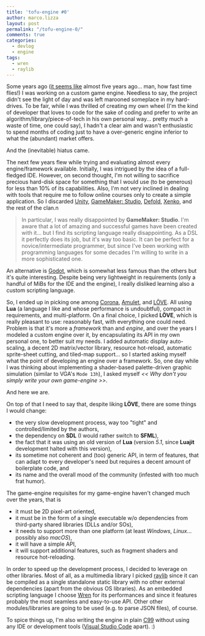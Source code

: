 ```yaml
---
title: 'tofu-engine #0'
author: marco.lizza
layout: post
permalink: "/tofu-engine-0/"
comments: true
categories: 
  - devlog
  - engine
tags: 
  - wren
  - raylib
---
```

Some years ago ([it seems like](/happiness-is/) almost five years ago... man, how fast time flies!) I was working on a custom game engine. Needless to say, the project didn't see the light of day and was left marooned someplace in my hard-drives. To be fair, while I was thrilled of creating my own wheel (I'm the kind of developer that loves to code for the sake of coding and prefer to write an algorithm/library/piece-of-tech in his own personal way... pretty much a waste of time, one could say), I hadn't a clear aim and wasn't enthusiastic to spend months of coding just to have a over-generic engine inferior to what the (abundant) market offers.

And the (inevitable) hiatus came.

The next few years flew while trying and evaluating almost every engine/framework available. Initially, I was intrigued by the idea of a full-fledged IDE. However, on second thought, I'm not willing to sacrifice precious hard-disk space for something that I would use (to be generous) for less than 10% of its capabilities. Also, I'm not very inclined in dealing with tools that require me to follow online courses only to create a simple application. So I discarded [Unity](https://unity3d.com/), [GameMaker: Studio](https://www.yoyogames.com/gamemaker), [Defold](https://www.defold.com/), [Xenko](https://xenko.com/), and the rest of the clan.n

> In particular, I was really disappointed by **GameMaker: Studio**. I'm aware that a lot of amazing and successful games have been created with it... but I find its scripting language really disappointing. As a DSL it perfectly does its job, but it's way too basic. It can be perfect for a novice/intermediate programmer, but since I've been working with programming languages for some decades I'm willing to write in a more sophisticated one.

An alternative is [Godot](https://godotengine.org/), which is somewhat less famous than the others but it's quite interesting. Despite being very lightweight in requirements (only a handful of MiBs for the IDE and the engine), I really disliked learning also a custom scripting language.

So, I ended up in picking one among [Corona](https://coronalabs.com/), [Amulet](https://www.amulet.xyz/), and [LÖVE](https://love2d.org). All using **Lua** (a language I like and whose performance is undoubtful), compact in requirements, and multi-platform. On a final choice, I picked **LÖVE**, which is really pleasant to use: reasonably fast, with everything one could need. Problem is that it's more a *framework* than and *engine*, and over the years I modeled a custom engine over it, by encapsulating its API in my own personal one, to better suit my needs. I added automatic display auto-scaling, a decent 2D matrix/vector library, resource hot-reload, automatic sprite-sheet cutting, and tiled-map support... so I started asking myself what the point of developing an engine over a framework. So, one day while I was thinking about implementing a shader-based palette-driven graphic simulation (similar to VGA's `Mode 13h`), I asked myself *<< Why don't you simply write your own game-engine >>*.

And here we are.

On top of that I need to say that, despite liking **LÖVE**, there are some things I would change:

* the very slow development process, way too "tight" and controlled/limited by the authors,
* the dependency on **SDL** (I would rather switch to **SFML**),
* the fact that it was using an old version of **Lua** (version *5.1*, since **Luajit** development halted with this version),
* its sometime not coherent and (too) generic API, in term of features, that can adapt to every developer's need but requires a decent amount of boilerplate code, and
* its name and the overall mood of the community (infested with too much frat humor).

The game-engine requisites for my game-engine haven't changed much over the years, that is

* it must be 2D pixel-art oriented,
* it must be in the form of a single executable w/o dependencies from third-party shared libraries (DLLs and/or SOs),
* it needs to support more than one platform (at least *Windows*, *Linux*... possibly also *macOS*),
* it will have a simple API,
* it will support additional features, such as fragment shaders and resource hot-reloading.

In order to speed up the development process, I decided to leverage on other libraries. Most of all, as a multimedia library I picked [raylib](https://www.raylib.com/) since it can be compiled as a single standalone static library with no other external dependencies (apart from the obvious OS libraries). As an embedded scripting language I choose [Wren](https://wren.io/) for its performances and since it features probably the most seamless and easy-to-use API. Other other modules/libraries are going to be used (e.g. to parse JSON files), of course.

To spice things up, I'm also writing the engine in plain [C99](https://en.wikipedia.org/wiki/C99) without using any IDE or development tools ([Visual Studio Code](https://code.visualstudio.com/) apart). :)